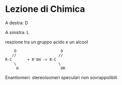 # Lezione di Chimica

A destra: D

A sinistra: L


reazione tra un gruppo acido e un alcool


        O                    O
       //                   //
	R-C       + R'OH -> R-C
	    \                   \
	     H                   OR



Enantiomeri: stereoisomeri speculari non sovrappolibili
<!--stackedit_data:
eyJoaXN0b3J5IjpbMjEwMDc0MDhdfQ==
-->